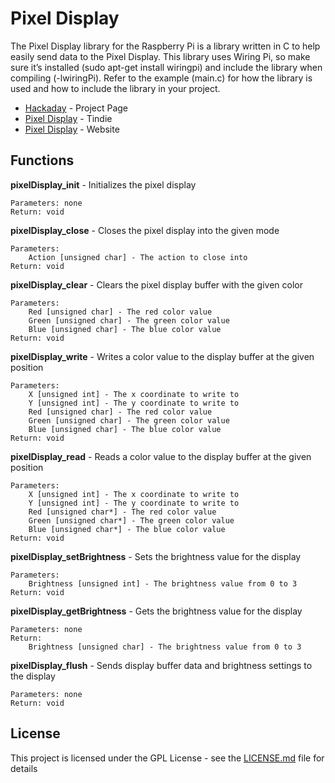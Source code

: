 # Pixel Display
The Pixel Display library for the Raspberry Pi is a library written in C to help easily send data to the Pixel Display. This library uses Wiring Pi, so make sure it’s installed (sudo apt-get install wiringpi) and include the library when compiling (-lwiringPi). Refer to the example (main.c) for how the library is used and how to include the library in your project.

* [Hackaday](https://hackaday.io/project/18298-pixel-player) - Project Page
* [Pixel Display](http://www.google.com/) - Tindie
* [Pixel Display](http://www.pixelcircuits.com/) - Website

## Functions
**pixelDisplay_init** - Initializes the pixel display
```
Parameters: none
Return: void 
```
**pixelDisplay_close** - Closes the pixel display into the given mode
```
Parameters: 
	Action [unsigned char] - The action to close into
Return: void
```
**pixelDisplay_clear** - Clears the pixel display buffer with the given color
```
Parameters: 
	Red [unsigned char] - The red color value
	Green [unsigned char] - The green color value
	Blue [unsigned char] - The blue color value
Return: void 
```
**pixelDisplay_write** - Writes a color value to the display buffer at the given position
```
Parameters: 
	X [unsigned int] - The x coordinate to write to
	Y [unsigned int] - The y coordinate to write to
	Red [unsigned char] - The red color value
	Green [unsigned char] - The green color value
	Blue [unsigned char] - The blue color value
Return: void 
```
**pixelDisplay_read** - Reads a color value to the display buffer at the given position
```
Parameters: 
	X [unsigned int] - The x coordinate to write to
	Y [unsigned int] - The y coordinate to write to
	Red [unsigned char*] - The red color value
	Green [unsigned char*] - The green color value
	Blue [unsigned char*] - The blue color value
Return: void 
```
**pixelDisplay_setBrightness** - Sets the brightness value for the display	
```
Parameters: 
	Brightness [unsigned int] - The brightness value from 0 to 3
Return: void 
```
**pixelDisplay_getBrightness** - Gets the brightness value for the display
```
Parameters: none
Return: 
	Brightness [unsigned char] - The brightness value from 0 to 3
 ```
**pixelDisplay_flush** - Sends display buffer data and brightness settings to the display
```
Parameters: none
Return: void 
```

## License

This project is licensed under the GPL License - see the [LICENSE.md](LICENSE.md) file for details
